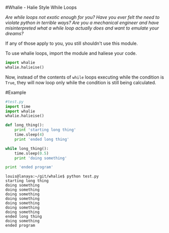 #Whalie - Halie Style While Loops

*Are while loops not exotic enough for you? Have you ever felt the need to
violate python in terrible ways? Are you a mechanical engineer and have
misinterpreted what a while loop actually does and want to emulate your dreams?*

If any of those apply to you, you still shouldn't use this module.

To use whalie loops, import the module and haliese your code.

```python
import whalie
whalie.halieise()
```

Now, instead of the contents of `while` loops executing while the condition is
`True`, they will now loop only while the condition is still being calculated.

#Example

```python
#test.py
import time
import whalie
whalie.halieise()

def long_thing():
    print 'starting long thing'
    time.sleep(4)
    print 'ended long thing'

while long_thing():
    time.sleep(0.5)
    print 'doing something'

print 'ended program'
```

```
louis@lanaya:~/git/whalie$ python test.py 
starting long thing
doing something
doing something
doing something
doing something
doing something
doing something
doing something
ended long thing
doing something
ended program
```
